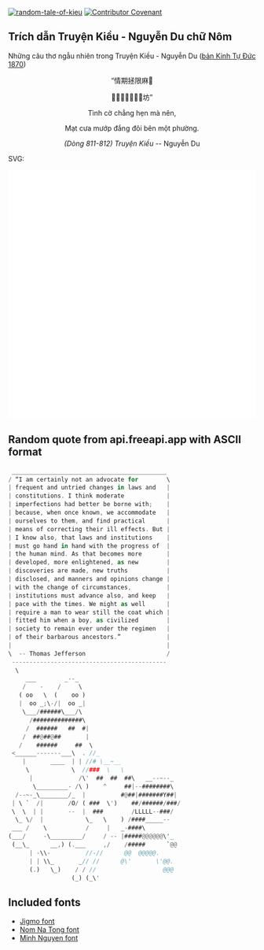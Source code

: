 [![random-tale-of-kieu](https://github.com/huuquyet/random-tale-of-kieu/actions/workflows/random-tale-of-kieu.yml/badge.svg)](https://github.com/huuquyet/random-tale-of-kieu/actions/workflows/random-tale-of-kieu.yml)
[![Contributor Covenant](https://img.shields.io/badge/Contributor%20Covenant-2.1-4baaaa.svg)](.github/CODE_OF_CONDUCT.md "Contributor Covenant 2.1")

## Trích dẫn Truyện Kiều - Nguyễn Du chữ Nôm

Những câu thơ ngẫu nhiên trong Truyện Kiều - Nguyễn Du ([bản Kinh Tự Đức 1870](https://vi.wikisource.org/wiki/Truy%E1%BB%87n_Ki%E1%BB%81u_(b%E1%BA%A3n_Kinh_T%E1%BB%B1_%C4%90%E1%BB%A9c_1870)))

<div align="center">
<!-- START_KIEU -->
      <p class="nom">“情期拯限麻𢧚</p>
      <p class="nom">𡊉鋸𦲾䔲堆邊󰜋坊”</p>
      <p class="quocngu">Tình cờ chẳng hẹn mà nên,</p>
      <p class="quocngu">Mạt cưa mướp đắng đôi bên một phường.</p>
      <p class="author"><i>(Dòng 811-812) Truyện Kiều</i> -- Nguyễn Du</p>
<!-- END_KIEU -->
</div>

SVG:

<div align="center">
  <img src="./assets/random-kieu.svg" alt="The Tale of Kieu - Nguyen Du">
</div>

## Random quote from api.freeapi.app with ASCII format

<!-- START_QUOTE -->
```rust
 ____________________________________________
/ “I am certainly not an advocate for        \
| frequent and untried changes in laws and   |
| constitutions. I think moderate            |
| imperfections had better be borne with;    |
| because, when once known, we accommodate   |
| ourselves to them, and find practical      |
| means of correcting their ill effects. But |
| I know also, that laws and institutions    |
| must go hand in hand with the progress of  |
| the human mind. As that becomes more       |
| developed, more enlightened, as new        |
| discoveries are made, new truths           |
| disclosed, and manners and opinions change |
| with the change of circumstances,          |
| institutions must advance also, and keep   |
| pace with the times. We might as well      |
| require a man to wear still the coat which |
| fitted him when a boy, as civilized        |
| society to remain ever under the regimen   |
| of their barbarous ancestors.”             |
|                                            |
\  -- Thomas Jefferson                       /
 --------------------------------------------
  \
     ___        _--_
    /    -    /     \
   ( oo   \  (    oo )
   |  oo _;\-/|  oo _|
    \___/######\___/\
      /##############\
     /  ######   ##  #|
    /  ##@##@##       |
   /    ######     ##  \
 <______-------___\  . //_
    |       ____  | | //# \__~__
     \            \  //###  \   \
      |             /\'  ##  ##  ##\   __--~--_
       \_________- /\ )    ^     ##|--########\
  /--~-_\________/_  |          #@##|#######Y##|
 | \ `  /|       /O/ ( ###  \')    ##/######/###/
 \  \  | |       --  |  ###        /LLLLL--###/
  \_ \/  |            \_   \    ) /####_____--
 ___ /    \           /     |   _-####\
(___/     -\_________/     / -- |#####@@@@@@\'_
 (__\_      __,) (.___     ,/    /#####      `@@
      | -\\-          //-//      @@  @@@@@.
      | | \\_       _// //      @\'       \'@@.
      (.)   \_)    / / //                   @@@
                  (_) (_\'
```
<!-- END_QUOTE -->

## Included fonts

- [Jigmo font](https://github.com/kamichikoichi/jigmo)
- [Nom Na Tong font](https://github.com/nomfoundation/font)
- [Minh Nguyen font](https://github.com/TKYKmori/Minh-Nguyen)
